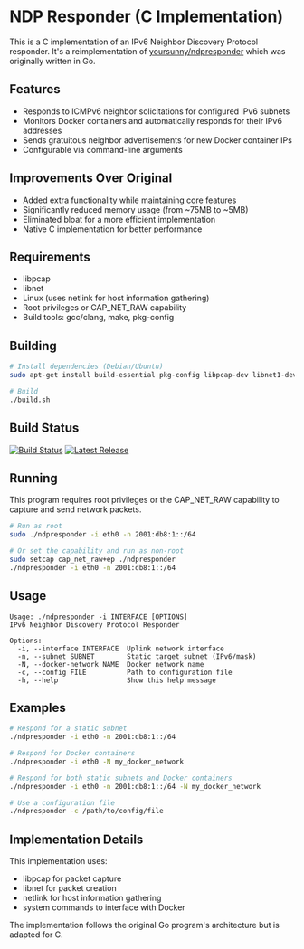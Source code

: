 # NDP Responder (C Implementation)

This is a C implementation of an IPv6 Neighbor Discovery Protocol responder. It's a reimplementation of [yoursunny/ndpresponder](https://github.com/yoursunny/ndpresponder) which was originally written in Go.

## Features

- Responds to ICMPv6 neighbor solicitations for configured IPv6 subnets
- Monitors Docker containers and automatically responds for their IPv6 addresses
- Sends gratuitous neighbor advertisements for new Docker container IPs
- Configurable via command-line arguments

## Improvements Over Original

- Added extra functionality while maintaining core features
- Significantly reduced memory usage (from ~75MB to ~5MB)
- Eliminated bloat for a more efficient implementation
- Native C implementation for better performance

## Requirements

- libpcap
- libnet
- Linux (uses netlink for host information gathering)
- Root privileges or CAP_NET_RAW capability
- Build tools: gcc/clang, make, pkg-config

## Building

```bash
# Install dependencies (Debian/Ubuntu)
sudo apt-get install build-essential pkg-config libpcap-dev libnet1-dev

# Build
./build.sh
```

## Build Status

[![Build Status](https://github.com/zimma/ndpresponder-c/actions/workflows/main.yml/badge.svg)](https://github.com/zimma/ndpresponder-c/actions/workflows/main.yml)
[![Latest Release](https://img.shields.io/github/v/release/zimma/ndpresponder-c)](https://github.com/zimma/ndpresponder-c/releases/latest)

## Running

This program requires root privileges or the CAP_NET_RAW capability to capture and send network packets.

```bash
# Run as root
sudo ./ndpresponder -i eth0 -n 2001:db8:1::/64

# Or set the capability and run as non-root
sudo setcap cap_net_raw+ep ./ndpresponder
./ndpresponder -i eth0 -n 2001:db8:1::/64
```

## Usage

```
Usage: ./ndpresponder -i INTERFACE [OPTIONS]
IPv6 Neighbor Discovery Protocol Responder

Options:
  -i, --interface INTERFACE  Uplink network interface
  -n, --subnet SUBNET        Static target subnet (IPv6/mask)
  -N, --docker-network NAME  Docker network name
  -c, --config FILE          Path to configuration file
  -h, --help                 Show this help message
```

## Examples

```bash
# Respond for a static subnet
./ndpresponder -i eth0 -n 2001:db8:1::/64

# Respond for Docker containers
./ndpresponder -i eth0 -N my_docker_network

# Respond for both static subnets and Docker containers
./ndpresponder -i eth0 -n 2001:db8:1::/64 -N my_docker_network

# Use a configuration file
./ndpresponder -c /path/to/config/file
```

## Implementation Details

This implementation uses:
- libpcap for packet capture
- libnet for packet creation
- netlink for host information gathering
- system commands to interface with Docker

The implementation follows the original Go program's architecture but is adapted for C.
